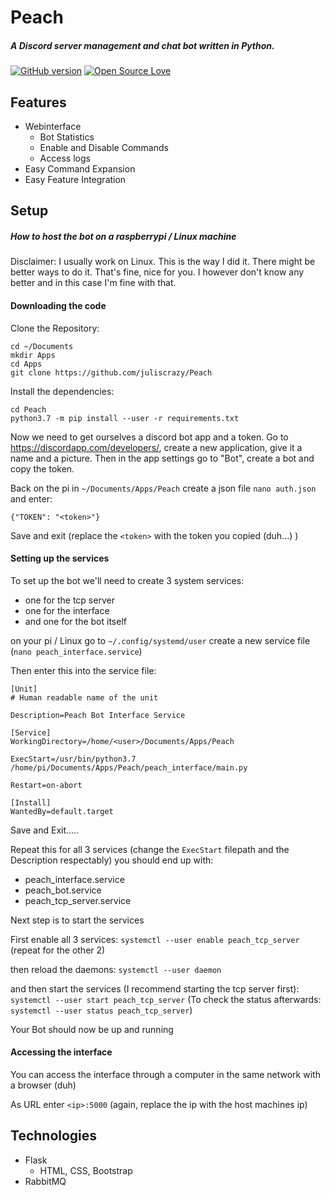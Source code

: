# Peach
 ##### A Discord server management and chat bot written in Python.
[![GitHub version](https://badge.fury.io/gh/juliscrazy%2FCuddler.svg)](https://github.com/juliscrazy/Cuddler/issues)
[![Open Source Love](https://badges.frapsoft.com/os/mit/mit.svg?v=102)](https://github.com/juliscrazy/Cuddler)
 
## Features
 - Webinterface
   - Bot Statistics
   - Enable and Disable Commands
   - Access logs
 - Easy Command Expansion
 - Easy Feature Integration

## Setup
##### How to host the bot on a raspberrypi / Linux machine
Disclaimer: I usually work on Linux. This is the way I did it. There might be better ways to do it. That's fine, nice for you. I however don't know any better and in this case I'm fine with that.

#### Downloading the code
Clone the Repository:
```
cd ~/Documents
mkdir Apps
cd Apps
git clone https://github.com/juliscrazy/Peach
```
Install the dependencies:
```
cd Peach
python3.7 -m pip install --user -r requirements.txt
```
Now we need to get ourselves a discord bot app and a token. Go to https://discordapp.com/developers/, create a new application, give it a name and a picture. Then in the app settings go to "Bot", create a bot and copy the token.

Back on the pi in `~/Documents/Apps/Peach` create a json file `nano auth.json` and enter:
```
{"TOKEN": "<token>"}
```
Save and exit (replace the `<token>` with the token you copied (duh...) )

#### Setting up the services

To set up the bot we'll need to create 3 system services:
   - one for the tcp server
   - one for the interface
   - and one for the bot itself
   
on your pi / Linux go to `~/.config/systemd/user`
create a new service file (`nano peach_interface.service`)

Then enter this into the service file:
```
[Unit]
# Human readable name of the unit

Description=Peach Bot Interface Service

[Service]
WorkingDirectory=/home/<user>/Documents/Apps/Peach

ExecStart=/usr/bin/python3.7 /home/pi/Documents/Apps/Peach/peach_interface/main.py

Restart=on-abort

[Install]
WantedBy=default.target
```
Save and Exit.....

Repeat this for all 3 services (change the `ExecStart` filepath and the Description respectably)
you should end up with:

   - peach_interface.service
   - peach_bot.service
   - peach_tcp_server.service

Next step is to start the services

First enable all 3 services:
`systemctl --user enable peach_tcp_server` (repeat for the other 2)

then reload the daemons:
`systemctl --user daemon`

and then start the services (I recommend starting the tcp server first):
`systemctl --user start peach_tcp_server` (To check the status afterwards: `systemctl --user status peach_tcp_server`)

Your Bot should now be up and running

#### Accessing the interface

You can access the interface through a computer in the same network with a browser (duh)

As URL enter `<ip>:5000` (again, replace the ip with the host machines ip)

## Technologies
 - Flask
   - HTML, CSS, Bootstrap
 - RabbitMQ
